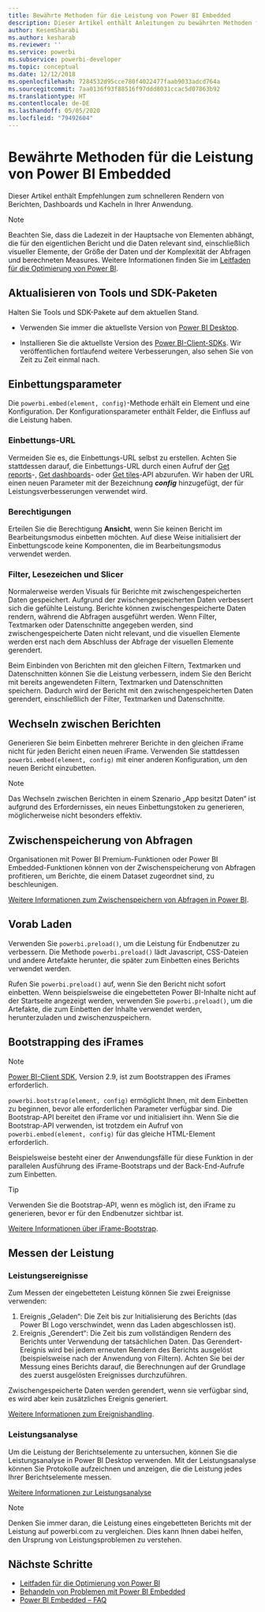 ```yaml
---
title: Bewährte Methoden für die Leistung von Power BI Embedded
description: Dieser Artikel enthält Anleitungen zu bewährten Methoden für Embedded Analytics
author: KesemSharabi
ms.author: kesharab
ms.reviewer: ''
ms.service: powerbi
ms.subservice: powerbi-developer
ms.topic: conceptual
ms.date: 12/12/2018
ms.openlocfilehash: 7284532d95cce780f4022477faab9033adcd764a
ms.sourcegitcommit: 7aa0136f93f88516f97ddd8031ccac5d07863b92
ms.translationtype: HT
ms.contentlocale: de-DE
ms.lasthandoff: 05/05/2020
ms.locfileid: "79492604"
---
```

# <a name="power-bi-embedded-performance-best-practices"></a>Bewährte Methoden für die Leistung von Power BI Embedded

Dieser Artikel enthält Empfehlungen zum schnelleren Rendern von Berichten, Dashboards und Kacheln in Ihrer Anwendung.

> [!Note]
> Beachten Sie, dass die Ladezeit in der Hauptsache von Elementen abhängt, die für den eigentlichen Bericht und die Daten relevant sind, einschließlich visueller Elemente, der Größe der Daten und der Komplexität der Abfragen und berechneten Measures. Weitere Informationen finden Sie im [Leitfaden für die Optimierung von Power BI](../../guidance/power-bi-optimization.md).

## <a name="update-tools-and-sdk-packages"></a>Aktualisieren von Tools und SDK-Paketen

Halten Sie Tools und SDK-Pakete auf dem aktuellen Stand.

* Verwenden Sie immer die aktuellste Version von [Power BI Desktop](https://powerbi.microsoft.com/desktop/).

* Installieren Sie die aktuellste Version des [Power BI-Client-SDKs](https://github.com/Microsoft/PowerBI-JavaScript). Wir veröffentlichen fortlaufend weitere Verbesserungen, also sehen Sie von Zeit zu Zeit einmal nach.

## <a name="embed-parameters"></a>Einbettungsparameter

Die `powerbi.embed(element, config)`-Methode erhält ein Element und eine Konfiguration. Der Konfigurationsparameter enthält Felder, die Einfluss auf die Leistung haben.

### <a name="embed-url"></a>Einbettungs-URL

Vermeiden Sie es, die Einbettungs-URL selbst zu erstellen. Achten Sie stattdessen darauf, die Einbettungs-URL durch einen Aufruf der [Get reports](/rest/api/power-bi/reports/getreportsingroup)-, [Get dashboards](/rest/api/power-bi/dashboards/getdashboardsingroup)- oder [Get tiles](/rest/api/power-bi/dashboards/gettilesingroup)-API abzurufen. Wir haben der URL einen neuen Parameter mit der Bezeichnung **_config_** hinzugefügt, der für Leistungsverbesserungen verwendet wird.

### <a name="permissions"></a>Berechtigungen

Erteilen Sie die Berechtigung **Ansicht**, wenn Sie keinen Bericht im Bearbeitungsmodus einbetten möchten. Auf diese Weise initialisiert der Einbettungscode keine Komponenten, die im Bearbeitungsmodus verwendet werden.

### <a name="filters-bookmarks-and-slicers"></a>Filter, Lesezeichen und Slicer

Normalerweise werden Visuals für Berichte mit zwischengespeicherten Daten gespeichert. Aufgrund der zwischengespeicherten Daten verbessert sich die gefühlte Leistung. Berichte können zwischengespeicherte Daten rendern, während die Abfragen ausgeführt werden. Wenn Filter, Textmarken oder Datenschnitte angegeben werden, sind zwischengespeicherte Daten nicht relevant, und die visuellen Elemente werden erst nach dem Abschluss der Abfrage der visuellen Elemente gerendert.

Beim Einbinden von Berichten mit den gleichen Filtern, Textmarken und Datenschnitten können Sie die Leistung verbessern, indem Sie den Bericht mit bereits angewendeten Filtern, Textmarken und Datenschnitten speichern. Dadurch wird der Bericht mit den zwischengespeicherten Daten gerendert, einschließlich der Filter, Textmarken und Datenschnitte.

## <a name="switching-between-reports"></a>Wechseln zwischen Berichten

Generieren Sie beim Einbetten mehrerer Berichte in den gleichen iFrame nicht für jeden Bericht einen neuen iFrame. Verwenden Sie stattdessen `powerbi.embed(element, config)` mit einer anderen Konfiguration, um den neuen Bericht einzubetten.

> [!NOTE]
> Das Wechseln zwischen Berichten in einem Szenario „App besitzt Daten“ ist aufgrund des Erfordernisses, ein neues Einbettungstoken zu generieren, möglicherweise nicht besonders effektiv.

## <a name="query-caching"></a>Zwischenspeicherung von Abfragen

Organisationen mit Power BI Premium-Funktionen oder Power BI Embedded-Funktionen können von der Zwischenspeicherung von Abfragen profitieren, um Berichte, die einem Dataset zugeordnet sind, zu beschleunigen.

[Weitere Informationen zum Zwischenspeichern von Abfragen in Power BI](../../power-bi-query-caching.md).

## <a name="preload"></a>Vorab Laden

Verwenden Sie `powerbi.preload()`, um die Leistung für Endbenutzer zu verbessern. Die Methode `powerbi.preload()` lädt Javascript, CSS-Dateien und andere Artefakte herunter, die später zum Einbetten eines Berichts verwendet werden.

Rufen Sie `powerbi.preload()` auf, wenn Sie den Bericht nicht sofort einbetten. Wenn beispielsweise die eingebetteten Power BI-Inhalte nicht auf der Startseite angezeigt werden, verwenden Sie `powerbi.preload()`, um die Artefakte, die zum Einbetten der Inhalte verwendet werden, herunterzuladen und zwischenzuspeichern.

## <a name="bootstrapping-the-iframe"></a>Bootstrapping des iFrames

> [!NOTE]
> [Power BI-Client SDK](https://github.com/Microsoft/PowerBI-JavaScript), Version 2.9, ist zum Bootstrappen des iFrames erforderlich.

`powerbi.bootstrap(element, config)` ermöglicht Ihnen, mit dem Einbetten zu beginnen, bevor alle erforderlichen Parameter verfügbar sind. Die Bootstrap-API bereitet den iFrame vor und initialisiert ihn.
Wenn Sie die Bootstrap-API verwenden, ist trotzdem ein Aufruf von `powerbi.embed(element, config)` für das gleiche HTML-Element erforderlich.

Beispielsweise besteht einer der Anwendungsfälle für diese Funktion in der parallelen Ausführung des iFrame-Bootstraps und der Back-End-Aufrufe zum Einbetten.
> [!TIP]
> Verwenden Sie die Bootstrap-API, wenn es möglich ist, den iFrame zu generieren, bevor er für den Endbenutzer sichtbar ist.

[Weitere Informationen über iFrame-Bootstrap](https://github.com/Microsoft/PowerBI-JavaScript/wiki/Bootstrap-For-Better-Performance).

## <a name="measure-performance"></a>Messen der Leistung

### <a name="performance-events"></a>Leistungsereignisse

Zum Messen der eingebetteten Leistung können Sie zwei Ereignisse verwenden:

1. Ereignis „Geladen“: Die Zeit bis zur Initialisierung des Berichts (das Power BI Logo verschwindet, wenn das Laden abgeschlossen ist).
2. Ereignis „Gerendert“: Die Zeit bis zum vollständigen Rendern des Berichts unter Verwendung der tatsächlichen Daten. Das Gerendert-Ereignis wird bei jedem erneuten Rendern des Berichts ausgelöst (beispielsweise nach der Anwendung von Filtern). Achten Sie bei der Messung eines Berichts darauf, die Berechnungen auf der Grundlage des zuerst ausgelösten Ereignisses durchzuführen.

Zwischengespeicherte Daten werden gerendert, wenn sie verfügbar sind, es wird aber kein zusätzliches Ereignis generiert.

[Weitere Informationen zum Ereignishandling](https://github.com/Microsoft/PowerBI-JavaScript/wiki/Handling-Events).

### <a name="performance-analyzer"></a>Leistungsanalyse

Um die Leistung der Berichtselemente zu untersuchen, können Sie die Leistungsanalyse in Power BI Desktop verwenden.
Mit der Leistungsanalyse können Sie Protokolle aufzeichnen und anzeigen, die die Leistung jedes Ihrer Berichtselemente messen.

[Weitere Informationen zur Leistungsanalyse](../../desktop-performance-analyzer.md)

> [!NOTE]
> Denken Sie immer daran, die Leistung eines eingebetteten Berichts mit der Leistung auf powerbi.com zu vergleichen. Dies kann Ihnen dabei helfen, den Ursprung von Leistungsproblemen zu verstehen.

## <a name="next-steps"></a>Nächste Schritte

* [Leitfaden für die Optimierung von Power BI](../../guidance/power-bi-optimization.md)
* [Behandeln von Problemen mit Power BI Embedded](embedded-troubleshoot.md)
* [Power BI Embedded – FAQ](embedded-faq.md)
